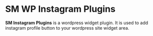 # SM WP Instagram Plugins
**SM Instagram Plugins** is a wordpress widget plugin. It is used to add instagram profile button to your wordpress site widget area.

